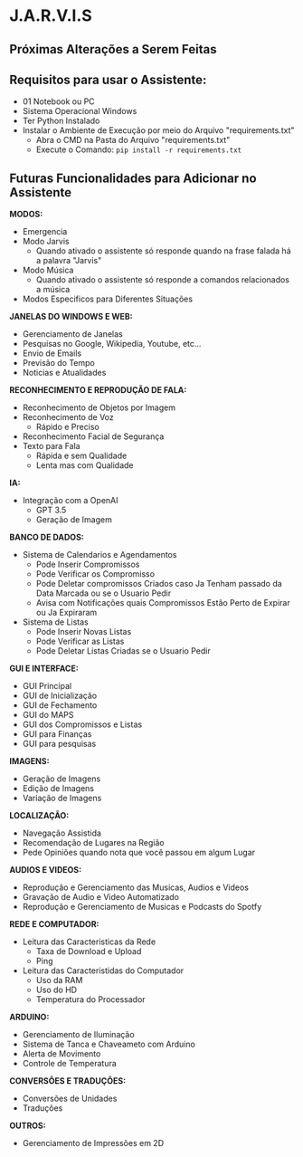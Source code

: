 # J.A.R.V.I.S
## Próximas Alterações a Serem Feitas


## Requisitos para usar o Assistente:
- 01 Notebook ou PC
- Sistema Operacional Windows
- Ter Python Instalado
- Instalar o Ambiente de Execução por meio do Arquivo "requirements.txt"
  - Abra o CMD na Pasta do Arquivo "requirements.txt"
  - Execute o Comando: `pip install -r requirements.txt`


## Futuras Funcionalidades para Adicionar no Assistente
**MODOS:**
- Emergencia
- Modo Jarvis
  - Quando ativado o assistente só responde quando na frase falada há a palavra "Jarvis"
- Modo Música
  - Quando ativado o assistente só responde a comandos relacionados a música
- Modos Especificos para Diferentes Situações


**JANELAS DO WINDOWS E WEB:**
- Gerenciamento de Janelas 
- Pesquisas no Google, Wikipedia, Youtube, etc...
- Envio de Emails
- Previsão do Tempo
- Noticias e Atualidades


**RECONHECIMENTO E REPRODUÇÃO DE FALA:**
- Reconhecimento de Objetos por Imagem
- Reconhecimento de Voz
  - Rápido e Preciso
- Reconhecimento Facial de Segurança
- Texto para Fala
  - Rápida e sem Qualidade
  - Lenta mas com Qualidade


**IA:**
- Integração com a OpenAI
  - GPT 3.5
  - Geração de Imagem


**BANCO DE DADOS:**
- Sistema de Calendarios e Agendamentos
  - Pode Inserir Compromissos
  - Pode Verificar os Compromisso
  - Pode Deletar compromissos Criados caso Ja Tenham passado da Data Marcada ou se o Usuario Pedir
  - Avisa com Notificações quais Compromissos Estão Perto de Expirar ou Ja Expiraram
- Sistema de Listas
  - Pode Inserir Novas Listas
  - Pode Verificar as Listas
  - Pode Deletar Listas Criadas se o Usuario Pedir


**GUI E INTERFACE:**
- GUI Principal
- GUI de Inicialização
- GUI de Fechamento
- GUI do MAPS
- GUI dos Compromissos e Listas
- GUI para Finanças
- GUI para pesquisas


**IMAGENS:**
- Geração de Imagens
- Edição de Imagens
- Variação de Imagens


**LOCALIZAÇÃO:**
- Navegação Assistida
- Recomendação de Lugares na Região
- Pede Opiniões quando nota que você passou em algum Lugar


**AUDIOS E VIDEOS:**
- Reprodução e Gerenciamento das Musicas, Audios e Videos
- Gravação de Audio e Video Automatizado
- Reprodução e Gerenciamento de Musicas e Podcasts do Spotfy


**REDE E COMPUTADOR:**
- Leitura das Caracteristicas da Rede
  - Taxa de Download e Upload
  - Ping
- Leitura das Caracteristidas do Computador
  - Uso da RAM
  - Uso do HD
  - Temperatura do Processador


**ARDUINO:**
- Gerenciamento de Iluminação
- Sistema de Tanca e Chaveameto com Arduino
- Alerta de Movimento
- Controle de Temperatura


**CONVERSÕES E TRADUÇÕES:**
- Conversões de Unidades
- Traduções


**OUTROS:**
- Gerenciamento de Impressões em 2D
